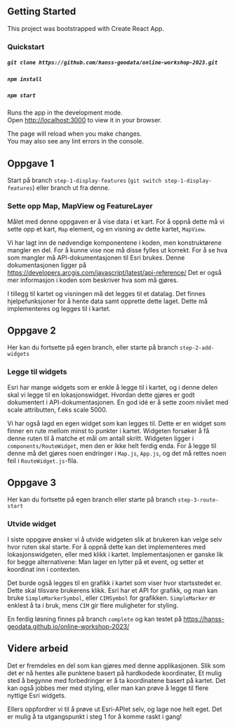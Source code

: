 ## Getting Started
This project was bootstrapped with Create React App.

### Quickstart
##### `git clone https://github.com/hanss-geodata/online-workshop-2023.git`
##### `npm install`
##### `npm start`

Runs the app in the development mode.\
Open [http://localhost:3000](http://localhost:3000) to view it in your browser.

The page will reload when you make changes.\
You may also see any lint errors in the console.

## Oppgave 1
Start på branch `step-1-display-features` (`git switch step-1-display-features`) eller branch ut fra denne.
### Sette opp Map, MapView og FeatureLayer
Målet med denne oppgaven er å vise data i et kart. For å oppnå dette må vi sette opp et kart, `Map` element, og en visning av dette kartet, `MapView`.

Vi har lagt inn de nødvendige komponentene i koden, men konstruktørene mangler en del. For å kunne vise noe må disse fylles ut korrekt. For å se hva som mangler må API-dokumentasjonen til Esri brukes. Denne dokumentasjonen ligger på https://developers.arcgis.com/javascript/latest/api-reference/ Det er også mer informasjon i koden som beskriver hva som må gjøres.

I tillegg til kartet og visningen må det legges til et datalag. Det finnes hjelpefunksjoner for å hente data samt opprette dette laget. Dette må implementeres og legges til i kartet.

## Oppgave 2
Her kan du fortsette på egen branch, eller starte på branch `step-2-add-widgets`
### Legge til widgets
Esri har mange widgets som er enkle å legge til i kartet, og i denne delen skal vi legge til en lokasjonswidget. Hvordan dette gjøres er godt dokumentert i API-dokumentasjonen. En god idé er å sette zoom nivået med scale attributten, f.eks scale 5000.

Vi har også lagd en egen widget som kan legges til. Dette er en widget som finner en rute mellom minst to punkter i kartet. Widgeten forsøker å få denne ruten til å matche et mål om antall skritt. Widgeten ligger i `components/RouteWidget`, men den er ikke helt ferdig enda. For å legge til denne må det gjøres noen endringer i `Map.js`, `App.js`, og det må rettes noen feil i `RouteWidget.js`-fila.

## Oppgave 3
Her kan du fortsette på egen branch eller starte på branch `step-3-route-start`
### Utvide widget
I siste oppgave ønsker vi å utvide widgeten slik at brukeren kan velge selv hvor ruten skal starte. For å oppnå dette kan det implementeres med lokasjonswidgeten, eller med klikk i kartet. Implementasjonen er ganske lik for begge alternativene: Man lager en lytter på et event, og setter et koordinat inn i contexten.

Det burde også legges til en grafikk i kartet som viser hvor startsstedet er. Dette skal tilsvare brukerens klikk. Esri har et API for grafikk, og man kan bruke `SimpleMarkerSymbol`, eller `CIMSymbol` for grafikken. `SimpleMarker` er enklest å ta i bruk, mens `CIM` gir flere muligheter for styling.

En ferdig løsning finnes på branch `complete` og kan testet på https://hanss-geodata.github.io/online-workshop-2023/
## Videre arbeid
Det er fremdeles en del som kan gjøres med denne applikasjonen. Slik som det er nå hentes alle punktene basert på hardkodede koordinater, Et mulig sted å begynne med forbedringer er å ta koordinatene basert på kartet. Det kan også jobbes mer med styling, eller man kan prøve å legge til flere nyttige Esri widgets.

Ellers oppfordrer vi til å prøve ut Esri-APIet selv, og lage noe helt eget. Det er mulig å ta utgangspunkt i steg 1 for å komme raskt i gang!

